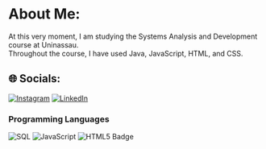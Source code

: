 # About Me:
At this very moment, I am studying the Systems Analysis and Development course at Uninassau.<br> Throughout the course, I have used Java, JavaScript, HTML, and CSS.


## 🌐 Socials:
[![Instagram](https://img.shields.io/badge/Instagram-%23E4405F.svg?logo=Instagram&logoColor=white)](https://www.instagram.com/lyvedoficial/)
[![LinkedIn](https://img.shields.io/badge/LinkedIn-%230077B5.svg?logo=linkedin&logoColor=white)](https://www.linkedin.com/in/mateus-lins-chagas-954540344/) 

### Programming Languages
![SQL](https://img.shields.io/badge/SQL-4479A1?logo=postgresql&logoColor=white&style=for-the-badge)
![JavaScript](https://img.shields.io/badge/JavaScript-F7DF1E?logo=javascript&logoColor=black&style=for-the-badge)
<img src="https://img.shields.io/badge/HTML5-E34F26?logo=html5&logoColor=white&style=for-the-badge" alt="HTML5 Badge">
<!DOCTYPE html>
<html lang="pt-br">
<head>
    <meta charset="UTF-8">
    <meta name="viewport" content="width=device-width, initial-scale=1.0">
    <title>Badge HTML</title>
    <style>
        .badge {
            display: inline-block;
            background-color: #E34F26; /* Cor do HTML5 */
            color: white;
            font-family: Arial, sans-serif;
            font-size: 14px;
            font-weight: bold;
            padding: 8px 12px;
            border-radius: 5px;
            text-decoration: none;
            display: flex;
            align-items: center;
            gap: 8px;
        }

        .badge img {
            width: 20px;
            height: 20px;
        }
    </style>
</head>
<body>

    <a href="#" class="badge">
        <img src="https://cdn.jsdelivr.net/gh/devicons/devicon/icons/html5/html5-original.svg" alt="HTML5 Logo">
        HTML5
    </a>

</body>
</html>

